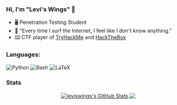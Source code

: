 ### Hi, I'm "Levi's Wings" 👋

- :desktop_computer: Penetration Testing Student
- :scroll: "Every time I surf the Internet, I feel like I don't know anything."
- :keyboard: CTF player of [TryHackMe](https://tryhackme.com/p/LeviWings) and [HackTheBox](https://www.hackthebox.eu/profile/508480)

### Languages:
<p>
  <img alt="Python" src="https://img.shields.io/badge/-Python-007ACC?style=flat-square&logo=python&logoColor=white" />
  <img alt="Bash" src="https://img.shields.io/badge/-Bash-430098?style=flat-square&logo=gnu-bash&logoColor=white" />
  <img alt="LaTeX" src="https://img.shields.io/badge/-Latex-13aa52?style=flat-square&logo=latex&logoColor=white" />
</p>

### Stats

<p align="center">

<a href="https://github.com/LevisWings/LevisWings">
  <img align="center" src="https://github-readme-stats.vercel.app/api?username=leviswings&show_icons=true&theme=radical&hide=prs" alt="leviswings's GitHub Stats" />
</a>

<a href="https://github.com/LevisWings/LevisWings">
  <img align="center" src="https://github-readme-stats.vercel.app/api/top-langs/?username=leviswings&show_icons=true&theme=radical&langs_count=3&layout=default&hide_border=false" />
</a>

</p>
